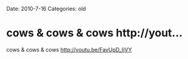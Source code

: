 Date: 2010-7-16
Categories: old

# cows & cows & cows http://yout...

cows &amp; cows &amp; cows <a href="http://youtu.be/FavUpD_IjVY" rel="nofollow">http://youtu.be/FavUpD_IjVY</a>
